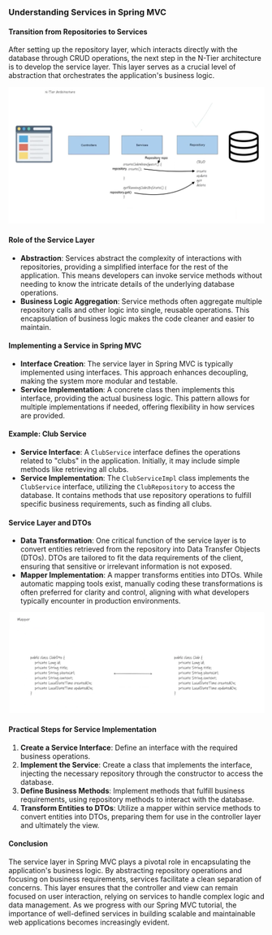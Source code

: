 ### Understanding Services in Spring MVC

#### Transition from Repositories to Services

After setting up the repository layer, which interacts directly with the database through CRUD operations, the next step in the N-Tier architecture is to develop the service layer. This layer serves as a crucial level of abstraction that orchestrates the application's business logic.

![alt text](image-19.png)

#### Role of the Service Layer

- **Abstraction**: Services abstract the complexity of interactions with repositories, providing a simplified interface for the rest of the application. This means developers can invoke service methods without needing to know the intricate details of the underlying database operations.
- **Business Logic Aggregation**: Service methods often aggregate multiple repository calls and other logic into single, reusable operations. This encapsulation of business logic makes the code cleaner and easier to maintain.

#### Implementing a Service in Spring MVC

- **Interface Creation**: The service layer in Spring MVC is typically implemented using interfaces. This approach enhances decoupling, making the system more modular and testable.
- **Service Implementation**: A concrete class then implements this interface, providing the actual business logic. This pattern allows for multiple implementations if needed, offering flexibility in how services are provided.

#### Example: Club Service

- **Service Interface**: A `ClubService` interface defines the operations related to "clubs" in the application. Initially, it may include simple methods like retrieving all clubs.
- **Service Implementation**: The `ClubServiceImpl` class implements the `ClubService` interface, utilizing the `ClubRepository` to access the database. It contains methods that use repository operations to fulfill specific business requirements, such as finding all clubs.

#### Service Layer and DTOs

- **Data Transformation**: One critical function of the service layer is to convert entities retrieved from the repository into Data Transfer Objects (DTOs). DTOs are tailored to fit the data requirements of the client, ensuring that sensitive or irrelevant information is not exposed.
- **Mapper Implementation**: A mapper transforms entities into DTOs. While automatic mapping tools exist, manually coding these transformations is often preferred for clarity and control, aligning with what developers typically encounter in production environments.

![alt text](image-20.png)

#### Practical Steps for Service Implementation

1. **Create a Service Interface**: Define an interface with the required business operations.
2. **Implement the Service**: Create a class that implements the interface, injecting the necessary repository through the constructor to access the database.
3. **Define Business Methods**: Implement methods that fulfill business requirements, using repository methods to interact with the database.
4. **Transform Entities to DTOs**: Utilize a mapper within service methods to convert entities into DTOs, preparing them for use in the controller layer and ultimately the view.

#### Conclusion

The service layer in Spring MVC plays a pivotal role in encapsulating the application's business logic. By abstracting repository operations and focusing on business requirements, services facilitate a clean separation of concerns. This layer ensures that the controller and view can remain focused on user interaction, relying on services to handle complex logic and data management. As we progress with our Spring MVC tutorial, the importance of well-defined services in building scalable and maintainable web applications becomes increasingly evident.
